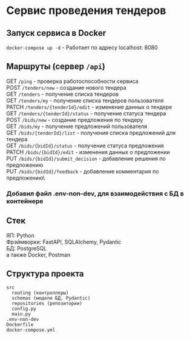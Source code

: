# Сервис проведения тендеров

## Запуск сервиса в Docker
```docker-compose up -d``` - Работает по адресу localhost: 8080

## Маршруты (сервер ```/api```)
GET ```/ping``` - проверка работоспособности сервиса\
POST ```/tenders/new``` - создание нового тендера\
GET ```/tenders``` - получение списка тендеров\
GET ```/tenders/my``` - получение списка тендеров пользователя\
PATCH ```/tenders/{tenderId}/edit``` - изменение данных о тендере\
GET ```/tenders/{tenderId}/status``` - получение статуса тендера\
POST ```/bids/new``` - создание предложения по тендеру\
GET ```/bids/my``` - получение предложений пользователя\
GET ```/bids/{tenderId}/list``` - получения списка предложений для тендера\
GET ```/bids/{bidId}/status``` - получение статуса предложения\
PATCH ```/bids/{bidId}/edit``` - изменения данных о предложении\
PUT ```/bids/{bidId}/submit_decision``` - добавление решения по предложению\
PUT ```/bids/{bidId}/feedback``` - добавление комментария по предложению\

### Добавил файл .env-non-dev, для взаимодействия с БД в контейнере

## Стек
ЯП: Python\
Фрэймворки: FastAPI, SQLAlchemy, Pydantic\
БД: PostgreSQL\
а также Docker, Postman

## Структура проекта
```
src
  routing (контроллеры)
  schemas (модели БД, Pydantic)
  repositories (репозитории)
  config.py
  main.py
.env-non-dev
Dockerfile
docker-compose.yml
```
